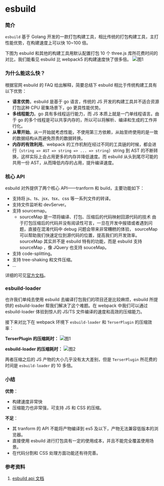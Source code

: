 # esbuild

### 简介

`esbuild` 基于 Golang 开发的一款打包构建工具，相比传统的打包构建工具，主打性能优势，在构建速度上可以快 10~100 倍。

下图为 esbuild 和其他的构建工具用默认配置打包 10 个 three.js 库所花费时间的对比，我们能看见 esbuild 比 webpack5 的构建速度快了很多倍。
![图1](https://p3-juejin.byteimg.com/tos-cn-i-k3u1fbpfcp/63cbbab4f2b24adf8176182be0ca7a2f~tplv-k3u1fbpfcp-zoom-in-crop-mark:4536:0:0:0.awebp)

### 为什么能这么快？

根据官网 esbuild 的 FAQ 给出解释，简要总结下 esbuild 相比于传统构建工具有以下优势：

- **语言优势**。esbuild 是基于 go 语言，传统的 JS 开发的构建工具并不适合资源打包这种 CPU 密集场景下，go 更具性能优势。
- **多线程能力**。go 具有多线程运行能力，而 JS 本质上就是一门单线程语言。由于 go 的多个线程是可以共享内存的，所以可以将解析、编译和生成的工作并行化。
- **从零开始**。从一开始就考虑性能，不使用第三方依赖，从始至终使用的是一致的数据结构从而避免昂贵的数据转换。
- **内存的有效利用**。webpack 的工作机制在经过不同的工具链的时候，都会进行（`string => AST => string => ... => string`）string 到 AST 的不断转换，这样实际上会占用更多的内存并降低速度。而 esbuild 从头到尾尽可能的共用一份 AST，从而降低内存的占用，提升编译速度。

### 核心 API

esbuild 对外提供了两个核心 API——tranform 和 build，主要功能如下：

- 支持将 js、ts、jsx、tsx、css 等一系列文件的转译。
- 支持文件监听和 devServer。
- 支持 sourcemap。
  - sourceMap 是一项将编译、打包、压缩后的代码映射回源代码的技术
    由于打包压缩后的代码并没有阅读性可言，一旦在开发中报错或者遇到问题，直接在混淆代码中 debug 问题会带来非常糟糕的体验，
    sourceMap 可以帮助我们快速定位到源代码的位置，提高我们的开发效率。
    sourceMap 其实并不是 esbuild 特有的功能，而是 esbuild 支持 sourceMap ，像 JQuery 也支持 souceMap。
- 支持 code-splitting。
- 支持 tree-shaking 和文件压缩。
- ...

详细的可见[官方文档][1]。

### esbuild-loader

也许我们单纯去使用 esbuild 去编译打包我们的项目还是比较麻烦，esbuild 所提供的 esbuild-loader 帮我们解决了这个难题。在 webpack 中我们可以通过 esbuild-loader 体验到惊人的 JS/TS 文件编译的速度和高效的压缩能力。

接下来对比下在 webpack 环境下 `esbuild-loader` 和 `TerserPlugin` 的压缩效率：

**TerserPlugin 的压缩耗时：**
![图1][2]

**esbuild-loader 的压缩耗时：**
![图2][3]

两者压缩之后的 JS 产物的大小几乎没有太大差别，但是 `TerserPlugin` 所花费的时间是 `esbuild-loader` 的 10 多倍。

### 小结

**优势**：

- 构建速度非常快
- 压缩能力也非常强，可支持 JS 和 CSS 的压缩。

**不足**：

- 其 tranform 的 API 不能将产物编译到 es5 及以下，产物无法兼容低版本的浏览器。
- 直接使用 esbuild 进行打包具有一定的使用成本，并且不能完全覆盖使用场景。
- 在代码分割和 CSS 处理方面功能还有待完善。

### 参考资料

1. [esbuild api 文档](https://esbuild.github.io/api/)

[1]: https://esbuild.github.io/api/
[2]: https://p9-juejin.byteimg.com/tos-cn-i-k3u1fbpfcp/00cc62c2e33c46169789efb629db0279~tplv-k3u1fbpfcp-zoom-in-crop-mark:4536:0:0:0.awebp?
[3]: https://p1-juejin.byteimg.com/tos-cn-i-k3u1fbpfcp/141d7567ef5e4e77971eebe7f53f542c~tplv-k3u1fbpfcp-zoom-in-crop-mark:4536:0:0:0.awebp?
